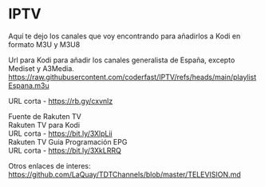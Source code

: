# IPTV
Aquí te dejo los canales que voy encontrando para añadirlos a Kodi en formato M3U y M3U8

Url para Kodi para añadir los canales generalista de España, excepto Mediset y A3Media.<br />
https://raw.githubusercontent.com/coderfast/IPTV/refs/heads/main/playlistEspana.m3u<br />
<!-- URL corta - https://shorturl.at/Y7Isn<br />(Y,7, I latina i mayúscula/uppercase, s, n)<br /> -->
URL corta - https://rb.gy/cxvnlz<br />

<!--
Rakuten TV<br />
https://shorturl.at/GvlcT<br />

Rakuten TV EPG<br />
https://shorturl.at/w2PQe<br />
-->

Fuente de Rakuten TV<br />
Rakuten TV para Kodi<br />
URL corta - https://bit.ly/3XlpLii<br />
Rakuten TV Guia Programación EPG<br />
URL corta - https://bit.ly/3XkLRRQ<br />


Otros enlaces de interes:<br />
https://github.com/LaQuay/TDTChannels/blob/master/TELEVISION.md<br />
